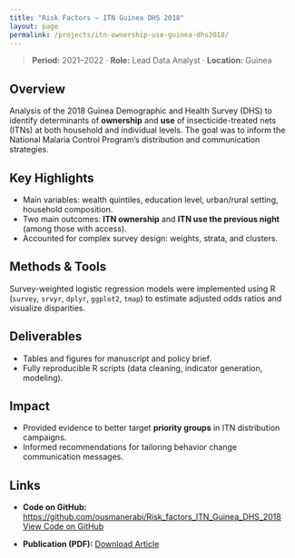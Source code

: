 ```yaml
---
title: "Risk Factors – ITN Guinea DHS 2018"
layout: page
permalink: /projects/itn-ownership-use-guinea-dhs2018/
---
```


> **Period:** 2021–2022 · **Role:** Lead Data Analyst · **Location:** Guinea

## Overview
Analysis of the 2018 Guinea Demographic and Health Survey (DHS) to identify determinants of **ownership** and **use** of insecticide-treated nets (ITNs) at both household and individual levels. The goal was to inform the National Malaria Control Program’s distribution and communication strategies.

## Key Highlights
- Main variables: wealth quintiles, education level, urban/rural setting, household composition.
- Two main outcomes: **ITN ownership** and **ITN use the previous night** (among those with access).
- Accounted for complex survey design: weights, strata, and clusters.

## Methods & Tools
Survey-weighted logistic regression models were implemented using R (`survey`, `srvyr`, `dplyr`, `ggplot2`, `tmap`) to estimate adjusted odds ratios and visualize disparities.

## Deliverables
- Tables and figures for manuscript and policy brief.
- Fully reproducible R scripts (data cleaning, indicator generation, modeling).

## Impact
- Provided evidence to better target **priority groups** in ITN distribution campaigns.
- Informed recommendations for tailoring behavior change communication messages.

## Links
- **Code on GitHub:** https://github.com/ousmanerabi/Risk_factors_ITN_Guinea_DHS_2018 
<a href="https://github.com/ousmanerabi/Risk_factors_ITN_Guinea_DHS_2018" class="btn btn-primary" target="_blank">View Code on GitHub</a>
 
- **Publication (PDF):** [Download Article](https://link.springer.com/content/pdf/10.1186/s12936-023-04463-z.pdf)  
